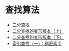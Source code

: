 # 查找算法

- [二分查找](search_algorithm/binary_search)
- [二分查找的变形版本（上）](search_algorithm/binary_search_extend_part_1)
- [二分查找的变形版本（下）](search_algorithm/binary_search_extend_part_2)
- [索引查找（一）：稠密索引](search_algorithm/dense_index_search.md)
